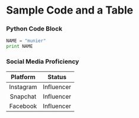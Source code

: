 # Sample Code and a Table

### Python Code Block

```python
NAME = "munier"
print NAME
```

### Social Media Proficiency

| Platform  | Status     |       
|:---------:|:----------:|
| Instagram | Influencer |
| Snapchat  | Influencer |
| Facebook  | Influencer |
